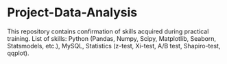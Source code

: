 # Project-Data-Analysis
This repository contains confirmation of skills acquired during practical training. List of skills: Python (Pandas, Numpy, Scipy, Matplotlib, Seaborn, Statsmodels, etc.), MySQL, Statistics (z-test, Xi-test, A/B test, Shapiro-test, qqplot).
